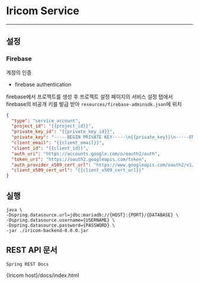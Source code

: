 # Iricom Service

---

## 설정

### Firebase

계정의 인증

- firebase authentication

firebase에서 프로젝트를 생성 후 프로젝트 설정 페이지의 서비스 설정 탭에서 firebase의 비공개 키를 발급 받아 `resources/firebase-adminsdk.json`에 위치

```json
{
  "type": "service_account",
  "project_id": "{{project_id}}",
  "private_key_id": "{{private_key_id}}",
  "private_key": "-----BEGIN PRIVATE KEY-----\n{{private_key}}\n-----END PRIVATE KEY-----\n",
  "client_email": "{{client_email}}",
  "client_id": "{{client_id}}",
  "auth_uri": "https://accounts.google.com/o/oauth2/auth",
  "token_uri": "https://oauth2.googleapis.com/token",
  "auth_provider_x509_cert_url": "https://www.googleapis.com/oauth2/v1/certs",
  "client_x509_cert_url": "{{client_x509_cert_url}}"
}
```

## 실행

```shell
java \
-Dspring.datasource.url=jdbc:mariadb://{HOST}:{PORT}/{DATABASE} \
-Dspring.datasource.username={USERNAME} \
-Dspring.datasource.password={PASSWORD} \
-jar ./iricom-backend-0.0.0.jar
```

## REST API 문서

`Spring REST Docs`

{Iricom host}/docs/index.html